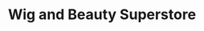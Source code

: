 ---
title: "Wig and Beauty Superstore"
url: /clarksville/wig-and-beauty-superstore/
shop: beauty
---